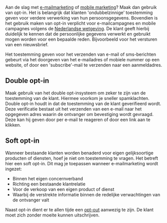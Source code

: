 Aan de slag met [e-mailmarketing](./email-marketing-functionaliteiten.md "E-mailings")
of [mobile marketing](./sms-bericht-verzenden.md "Sms-berichten verzenden")?
Maak dan gebruik van opt-in. Het is belangrijk dat klanten
'ondubbelzinnige' toestemming geven voor verdere verwerking van hun
persoonsgegevens. Bovendien is het gebruik maken van opt-in verplicht
voor e-mailcampagnes en mobile campagnes volgens de [Nederlandse
wetgeving](./wetgeving.md "Nederlandse wetgeving").
De klant geeft hierbij duidelijk te kennen dat de persoonlijke gegevens
verwerkt en gebruikt mogen worden voor een bepaalde reden. Bijvoorbeeld
voor het versturen van een nieuwsbrief.

Het toestemming geven voor het verzenden van e-mail of sms-berichten
gebeurt via het doorgeven van het e-mailadres of mobiele nummer op een
website, of door een 'subscribe'-mail te verzenden naar een
aanmeldadres.

Double opt-in
-------------

Maak gebruik van het double opt-insysteem om zeker te zijn van de
toestemming van de klant. Hiermee voorkom je sneller spamklachten.
Double opt-in houdt in dat de toestemming van de klant geverifieerd
wordt. Deze verificatie bestaat uit het verzenden van een e-mail naar
het opgegeven adres waarin de ontvanger om bevestiging wordt gevraagd.
Deze kan hij geven door per e-mail te reageren of door een link aan te
klikken.

Soft opt-in
-----------

Wanneer bestaande klanten worden benaderd voor eigen gelijksoortige
producten of diensten, hoef je niet om toestemming te vragen. Het
betreft hier een soft opt-in. Dit mag je toepassen wanneer
e-mailmarketing wordt ingezet:

-   Binnen het eigen concernverband
-   Richting een bestaande klantrelatie
-   Voor de verkoop van een eigen product of dienst
-   Waarbij de verstrekte informatie binnen de redelijke verwachtingen
    van de ontvanger valt

Naast opt-in dient er te allen tijde een
[opt-out](./opt-out-hou-je-klant-niet-tegen.md "Opt-out")
aanwezig te zijn. De klant moet zich zonder moeite kunnen uitschrijven.
